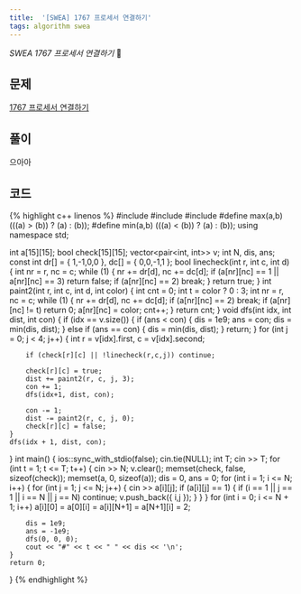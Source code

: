 ```yaml
---
title:  '[SWEA] 1767 프로세서 연결하기'
tags: algorithm swea
---
```


*SWEA 1767 프로세서 연결하기* :ghost:

<!--more-->

## 문제

[1767 프로세서 연결하기](https://swexpertacademy.com/main/code/problem/problemDetail.do?contestProbId=AV4suNtaXFEDFAUf)  

## 풀이

으아아  

## 코드

{% highlight c++ linenos %}
#include <iostream>
#include <vector>
#include <cstring>
#define max(a,b) (((a) > (b)) ? (a) : (b));
#define min(a,b) (((a) < (b)) ? (a) : (b));
using namespace std;

int a[15][15];
bool check[15][15];
vector<pair<int, int>> v;
int N, dis, ans;
const int dr[] = { 1,-1,0,0 }, dc[] = { 0,0,-1,1 };
bool linecheck(int r, int c, int d) {
	int nr = r, nc = c;
	while (1) {
		nr += dr[d], nc += dc[d];
		if (a[nr][nc] == 1 || a[nr][nc] == 3) return false;
		if (a[nr][nc] == 2) break;
	}
	return true;
}
int paint2(int r, int c, int d, int color) {
	int cnt = 0;
	int t = color ? 0 : 3;
	int nr = r, nc = c;
	while (1) {
		nr += dr[d], nc += dc[d];
		if (a[nr][nc] == 2) break;
		if (a[nr][nc] != t) return 0;
		a[nr][nc] = color;
		cnt++;
	}
	return cnt;
}
void dfs(int idx, int dist, int con) {
	if (idx == v.size()) {
		if (ans < con) {
			dis = 1e9;
			ans = con;
			dis = min(dis, dist);
		}
		else if (ans == con) {
			dis = min(dis, dist);
		}
		return;
	}
	for (int j = 0; j < 4; j++) {
		int r = v[idx].first, c = v[idx].second;

		if (check[r][c] || !linecheck(r,c,j)) continue;

		check[r][c] = true;
		dist += paint2(r, c, j, 3); 
		con += 1;
		dfs(idx+1, dist, con);

		con -= 1;
		dist -= paint2(r, c, j, 0);
		check[r][c] = false;
	}
	dfs(idx + 1, dist, con);
}
int main() {
	ios::sync_with_stdio(false); cin.tie(NULL);
	int T;
	cin >> T;
	for (int t = 1; t <= T; t++) {
		cin >> N;
		v.clear();
		memset(check, false, sizeof(check));
		memset(a, 0, sizeof(a));
		dis = 0, ans = 0;
		for (int i = 1; i <= N; i++) {
			for (int j = 1; j <= N; j++) {
				cin >> a[i][j];
				if (a[i][j] == 1) {
					if (i == 1 || j == 1 || i == N || j == N) continue;
					v.push_back({ i,j });
				}
			}
		}
		for (int i = 0; i <= N + 1; i++) a[i][0] = a[0][i] = a[i][N+1] = a[N+1][i] = 2;

		dis = 1e9;
		ans = -1e9;
		dfs(0, 0, 0);
		cout << "#" << t << " " << dis << '\n';
	}
	return 0;
}
{% endhighlight %}